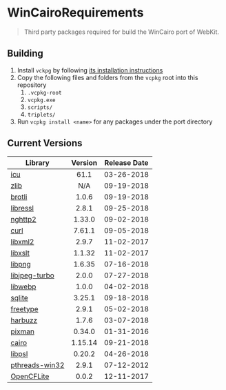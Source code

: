 # WinCairoRequirements
> Third party packages required for build the WinCairo port of WebKit. 

## Building

1. Install `vckpg` by following [its installation instructions](https://github.com/Microsoft/vcpkg)
2. Copy the following files and folders from the `vcpkg` root into this repository
    1. `.vcpkg-root`
    2. `vcpkg.exe`
    2. `scripts/`
    3. `triplets/`
3. Run `vcpkg install <name>` for any packages under the port directory


## Current Versions

| Library | Version | Release Date |
|---|:---:|:---:|
| [icu](http://site.icu-project.org) | 61.1 | 03-26-2018 |
| [zlib](https://github.com/Dead2/zlib-ng) | N/A | 09-19-2018 |
| [brotli](https://github.com/google/brotli) | 1.0.6 | 09-19-2018 |
| [libressl](https://www.libressl.org) | 2.8.1 | 09-25-2018 |
| [nghttp2](https://nghttp2.org) | 1.33.0 | 09-02-2018 |
| [curl](https://curl.haxx.se) | 7.61.1 | 09-05-2018 |
| [libxml2](http://xmlsoft.org/) | 2.9.7 | 11-02-2017 |
| [libxslt](http://xmlsoft.org/libxslt/) | 1.1.32 | 11-02-2017 |
| [libpng](http://www.libpng.org/pub/png/libpng.html) | 1.6.35 | 07-16-2018 |
| [libjpeg-turbo](http://libjpeg-turbo.virtualgl.org) | 2.0.0 | 07-27-2018 |
| [libwebp](https://github.com/webmproject/libwebp) | 1.0.0 | 04-02-2018 |
| [sqlite](http://sqlite.org) | 3.25.1 | 09-18-2018 |
| [freetype](https://www.freetype.org) | 2.9.1 | 05-02-2018 |
| [harbuzz](https://www.freedesktop.org/wiki/Software/HarfBuzz) | 1.7.6 | 03-07-2018 | 
| [pixman](http://www.pixman.org) | 0.34.0 | 01-31-2016 |
| [cairo](https://www.cairographics.org) | 1.15.14 | 09-21-2018 |
| [libpsl](https://github.com/rockdaboot/libpsl) | 0.20.2 | 04-26-2018 |
| [pthreads-win32](https://sourceforge.net/projects/pthreads4w/) | 2.9.1 | 07-12-2012 |
| [OpenCFLite](https://github.com/fujii/OpenCFLite) | 0.0.2 | 12-11-2017 |
